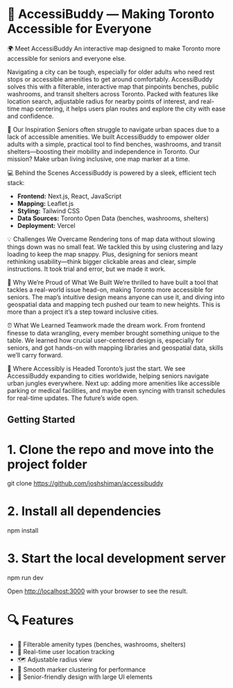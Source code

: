 # 🧭 AccessiBuddy — Making Toronto Accessible for Everyone
🌍 Meet AccessiBuddy
An interactive map designed to make Toronto more accessible for seniors and everyone else.

Navigating a city can be tough, especially for older adults who need rest stops or accessible amenities to get around comfortably. AccessiBuddy solves this with a filterable, interactive map that pinpoints benches, public washrooms, and transit shelters across Toronto. Packed with features like location search, adjustable radius for nearby points of interest, and real-time map centering, it helps users plan routes and explore the city with ease and confidence.

🌟 Our Inspiration
Seniors often struggle to navigate urban spaces due to a lack of accessible amenities. We built AccessiBuddy to empower older adults with a simple, practical tool to find benches, washrooms, and transit shelters—boosting their mobility and independence in Toronto. Our mission? Make urban living inclusive, one map marker at a time.

💻 Behind the Scenes
AccessiBuddy is powered by a sleek, efficient tech stack:
- **Frontend:** Next.js, React, JavaScript
- **Mapping:** Leaflet.js
- **Styling:** Tailwind CSS 
- **Data Sources:** Toronto Open Data (benches, washrooms, shelters)
- **Deployment:** Vercel

💡 Challenges We Overcame
Rendering tons of map data without slowing things down was no small feat. We tackled this by using clustering and lazy loading to keep the map snappy. Plus, designing for seniors meant rethinking usability—think bigger clickable areas and clear, simple instructions. It took trial and error, but we made it work.

💼 Why We’re Proud of What We Built
We’re thrilled to have built a tool that tackles a real-world issue head-on, making Toronto more accessible for seniors. The map’s intuitive design means anyone can use it, and diving into geospatial data and mapping tech pushed our team to new heights. This is more than a project it’s a step toward inclusive cities.

⏰ What We Learned
Teamwork made the dream work. From frontend finesse to data wrangling, every member brought something unique to the table. We learned how crucial user-centered design is, especially for seniors, and got hands-on with mapping libraries and geospatial data, skills we’ll carry forward.

🚌 Where Accessibly is Headed
Toronto’s just the start. We see AccessiBuddy expanding to cities worldwide, helping seniors navigate urban jungles everywhere. Next up: adding more amenities like accessible parking or medical facilities, and maybe even syncing with transit schedules for real-time updates. The future’s wide open.

## Getting Started

# 1. Clone the repo and move into the project folder
git clone https://github.com/joshshiman/accessibuddy


# 2. Install all dependencies
npm install

# 3. Start the local development server
npm run dev

Open [http://localhost:3000](http://localhost:3000) with your browser to see the result.

# 🔍 Features

- 🔎 Filterable amenity types (benches, washrooms, shelters)
- 📍 Real-time user location tracking
- 🗺️ Adjustable radius view
- 📌 Smooth marker clustering for performance
- 👵 Senior-friendly design with large UI elements


